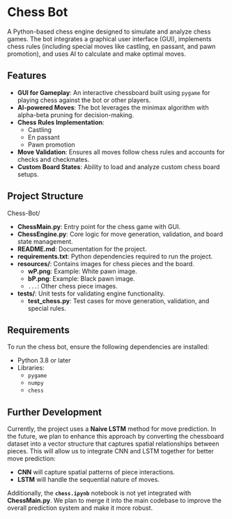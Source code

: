 # Chess Bot

A Python-based chess engine designed to simulate and analyze chess games. The bot integrates a graphical user interface (GUI), implements chess rules (including special moves like castling, en passant, and pawn promotion), and uses AI to calculate and make optimal moves.

## Features

- **GUI for Gameplay**: An interactive chessboard built using `pygame` for playing chess against the bot or other players.
- **AI-powered Moves**: The bot leverages the minimax algorithm with alpha-beta pruning for decision-making.
- **Chess Rules Implementation**:
  - Castling
  - En passant
  - Pawn promotion
- **Move Validation**: Ensures all moves follow chess rules and accounts for checks and checkmates.
- **Custom Board States**: Ability to load and analyze custom chess board setups.

## Project Structure

Chess-Bot/
- **ChessMain.py**: Entry point for the chess game with GUI.
- **ChessEngine.py**: Core logic for move generation, validation, and board state management.
- **README.md**: Documentation for the project.
- **requirements.txt**: Python dependencies required to run the project.
- **resources/**: Contains images for chess pieces and the board.
  - **wP.png**: Example: White pawn image.
  - **bP.png**: Example: Black pawn image.
  - `...`: Other chess piece images.
- **tests/**: Unit tests for validating engine functionality.
  - **test_chess.py**: Test cases for move generation, validation, and special rules.

## Requirements

To run the chess bot, ensure the following dependencies are installed:

- Python 3.8 or later
- Libraries:
  - `pygame`
  - `numpy`
  - `chess`

## Further Development

Currently, the project uses a **Naive LSTM** method for move prediction. In the future, we plan to enhance this approach by converting the chessboard dataset into a vector structure that captures spatial relationships between pieces. This will allow us to integrate CNN and LSTM together for better move prediction:
- **CNN** will capture spatial patterns of piece interactions.
- **LSTM** will handle the sequential nature of moves.

Additionally, the **`chess.ipynb`** notebook is not yet integrated with **ChessMain.py**. We plan to merge it into the main codebase to improve the overall prediction system and make it more robust.

